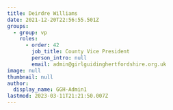 ```yaml
---
title: Deirdre Williams
date: 2021-12-20T22:56:55.501Z
groups:
  - group: vp
    roles:
      - order: 42
        job_title: County Vice President
        person_intro: null
        email: admin@girlguidinghertfordshire.org.uk
image: null
thumbnail: null
author:
  display_name: GGH-Admin1
lastmod: 2023-03-11T21:21:50.007Z
---
```

